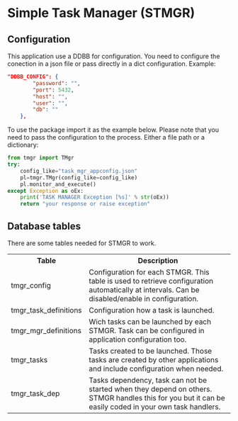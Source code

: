 # Simple Task Manager (STMGR)

## Configuration
This application use a DDBB for configuration. You need to configure the conection in a json file or pass directly in a dict configuration. Example:
```json
"DDBB_CONFIG": {
		"password": "",
		"port": 5432,
		"host": "",
		"user": "",
		"db": ""
	},
```

To use the package import it as the example below. Please note that you need to pass the configuration to the process. Either a file path or a dictionary:
```python
from tmgr import TMgr
try:          
    config_like="task_mgr_appconfig.json" 
    pl=tmgr.TMgr(config_like=config_like)
    pl.monitor_and_execute()
except Exception as oEx:
    print('TASK MANAGER Exception [%s]' % str(oEx))
    return "your response or raise exception"
```

## Database tables
There are some tables needed for STMGR to work.

<table>
  <tr>
    <th>Table</th>
    <th>Description</th>
  </tr>
  <tr>
    <td>tmgr_config</td>
    <td>Configuration for each STMGR. This table is used to retrieve configuration automatically at intervals. Can be disabled/enable in configuration.</td>
  </tr>
  <tr>
    <td>tmgr_task_definitions</td>
    <td>Configuration how a task is launched.</td>
  </tr>
  <tr>
    <td>tmgr_mgr_definitions</td>
    <td>Wich tasks can be launched by each STMGR. Task can be configured in application configuration too.</td>
  </tr>  
  <tr>
    <td>tmgr_tasks</td>
    <td>Tasks created to be launched. Those tasks are created by other applications and include configuration when needed.</td>
  </tr>  
  <tr>
    <td>tmgr_task_dep</td>
    <td>Tasks dependency, task can not be started when they depend on others. STMGR handles this for you but it can be easily coded in your own task handlers.</td>
  </tr>     
</table>